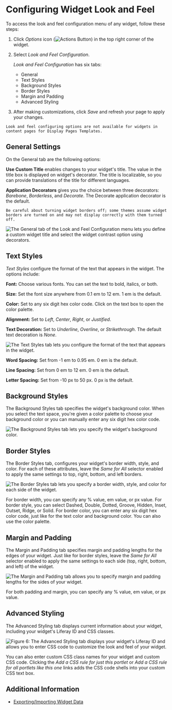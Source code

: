 # Configuring Widget Look and Feel

To access the look and feel configuration menu of any widget, follow these steps:

1.  Click *Options* icon (![Actions Button](../../../../images/icon-actions.png)) in the top right corner of the widget.

1.  Select *Look and Feel Configuration*.

    *Look and Feel Configuration* has six tabs:
    - General
    - Text Styles
    - Background Styles
    - Border Styles
    - Margin and Padding
    - Advanced Styling

1. After making customizations, click *Save* and refresh your page to apply your changes.

```{note}
Look and feel configuring options are not available for widgets in content pages for Display Pages Templates.
```

## General Settings

On the General tab are the following options:

**Use Custom Title** enables changes to your widget's title. The value in the title box is displayed on widget's decorator. The title is localizable, so you can provide translations of the title for different languages.

**Application Decorators** gives you the choice between three decorators: *Barebone*, *Borderless*, and *Decorate*. The Decorate application decorator is the default.

```{important}
Be careful about turning widget borders off; some themes assume widget borders are turned on and may not display correctly with them turned off.
```

![The General tab of the Look and Feel Configuration menu lets you define a custom widget title and select the widget contrast option using decorators.](./configuring-widget-look-and-feel/images/01.png)

## Text Styles

*Text Styles* configure the format of the text that appears in the widget. The options include:

**Font:** Choose various fonts. You can set the text to bold, italics, or both.

**Size:** Set the font size anywhere from 0.1 em to 12 em. 1 em is the default.

**Color:** Set to any six digit hex color code. Click on the text box to open the color palette.

**Alignment:** Set to *Left*, *Center*, *Right*, or *Justified*.

**Text Decoration:** Set to *Underline*, *Overline*, or *Strikethrough*. The default text decoration is *None*.

![The Text Styles tab lets you configure the format of the text that appears in the widget.](./configuring-widget-look-and-feel/images/02.png)

**Word Spacing:** Set from -1 em to 0.95 em. 0 em is the default.

**Line Spacing:** Set from 0 em to 12 em. 0 em is the default.

**Letter Spacing:** Set from -10 px to 50 px. 0 px is the default.

## Background Styles

The Background Styles tab specifies the widget's background color. When you select the text space, you're given a color palette to choose your background color or you can manually enter any six digit hex color code.

![The Background Styles tab lets you specify the widget's background color.](./configuring-widget-look-and-feel/images/03.png)

## Border Styles

The Border Styles tab, configures your widget's border width, style, and color. For each of these attributes, leave the *Same for All* selector enabled to apply the same settings to top, right, bottom, and left borders.

![The Border Styles tab lets you specify a border width, style, and color for each side of the widget.](./configuring-widget-look-and-feel/images/04.png)

For border width, you can specify any % value, em value, or px value. For border style, you can select Dashed, Double, Dotted, Groove, Hidden, Inset, Outset, Ridge, or Solid. For border color, you can enter any six digit hex color code, just like for the text color and background color. You can also use the color palette.

## Margin and Padding

The Margin and Padding tab specifies margin and padding lengths for the edges of your widget. Just like for border styles, leave the *Same for All* selector enabled to apply the same settings to each side (top, right, bottom, and left) of the widget.

![The Margin and Padding tab allows you to specify margin and padding lengths for the sides of your widget.](./configuring-widget-look-and-feel/images/05.png)

For both padding and margin, you can specify any % value, em value, or px value.

## Advanced Styling

The Advanced Styling tab displays current information about your widget, including your widget's Liferay ID and CSS classes.

![Figure 6: The Advanced Styling tab displays your widget's Liferay ID and allows you to enter CSS code to customize the look and feel of your widget.](./configuring-widget-look-and-feel/images/06.png)

You can also enter custom CSS class names for your widget and custom CSS code. Clicking the *Add a CSS rule for just this portlet* or *Add a CSS rule for all portlets like this one* links adds the CSS code shells into your custom CSS text box.

## Additional Information

- [Exporting/Importing Widget Data](../configuring-widgets/exporting-importing-widget-data.md)
